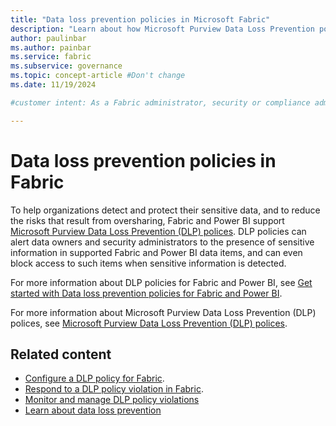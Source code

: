 ```yaml
---
title: "Data loss prevention policies in Microsoft Fabric"
description: "Learn about how Microsoft Purview Data Loss Prevention policies work in Microsoft Fabric."
author: paulinbar
ms.author: painbar
ms.service: fabric
ms.subservice: governance
ms.topic: concept-article #Don't change
ms.date: 11/19/2024

#customer intent: As a Fabric administrator, security or compliance admin, or Fabric or Power BI data owner, I want to know where I can find information about Microsoft Purview Data Loss Prevention (DLP) polices for Fabric and Power BI.

---
```


# Data loss prevention policies in Fabric

To help organizations detect and protect their sensitive data, and to reduce the risks that result from oversharing, Fabric and Power BI support [Microsoft Purview Data Loss Prevention (DLP) polices](/microsoft-365/compliance/dlp-learn-about-dlp). DLP policies can alert data owners and security administrators to the presence of sensitive information in supported Fabric and Power BI data items, and can even block access to such items when sensitive information is detected.

For more information about DLP policies for Fabric and Power BI, see [Get started with Data loss prevention policies for Fabric and Power BI](/purview/dlp-powerbi-get-started).

For more information about Microsoft Purview Data Loss Prevention (DLP) polices, see [Microsoft Purview Data Loss Prevention (DLP) polices](/microsoft-365/compliance/dlp-learn-about-dlp).

## Related content

* [Configure a DLP policy for Fabric](./data-loss-prevention-configure.md).
* [Respond to a DLP policy violation in Fabric](./data-loss-prevention-respond.md).
* [Monitor and manage DLP policy violations](./data-loss-prevention-monitor.md)
* [Learn about data loss prevention](/purview/dlp-learn-about-dlp)